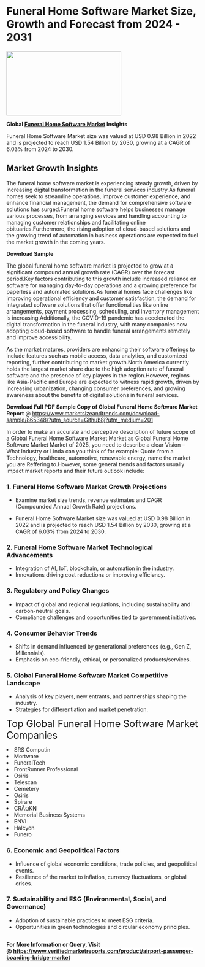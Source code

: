 <H1>Funeral Home Software Market Size, Growth and Forecast from 2024 - 2031</H1><img class="aligncenter size-medium wp-image-584254" src="https://thirdeyenews.in/wp-content/uploads/2024/09/Global-Market-Research-300x168.jpeg" alt="" width="300" height="168" /><p><strong>Global&nbsp;<a href="https://www.marketsizeandtrends.com/download-sample/865348/?utm_source=Github8j?utm_medium=201">Funeral Home Software Market</a> Insights</strong></p><p>Funeral Home Software Market size was valued at USD 0.98 Billion in 2022 and is projected to reach USD 1.54 Billion by 2030, growing at a CAGR of 6.03% from 2024 to 2030.</p><p><h2>Market Growth Insights</h2> <p>The funeral home software market is experiencing steady growth, driven by increasing digital transformation in the funeral services industry.As funeral homes seek to streamline operations, improve customer experience, and enhance financial management, the demand for comprehensive software solutions has surged.Funeral home software helps businesses manage various processes, from arranging services and handling accounting to managing customer relationships and facilitating online obituaries.Furthermore, the rising adoption of cloud-based solutions and the growing trend of automation in business operations are expected to fuel the market growth in the coming years.</p> <p><strong>Download Sample</strong></p> <p>The global funeral home software market is projected to grow at a significant compound annual growth rate (CAGR) over the forecast period.Key factors contributing to this growth include increased reliance on software for managing day-to-day operations and a growing preference for paperless and automated solutions.As funeral homes face challenges like improving operational efficiency and customer satisfaction, the demand for integrated software solutions that offer functionalities like online arrangements, payment processing, scheduling, and inventory management is increasing.Additionally, the COVID-19 pandemic has accelerated the digital transformation in the funeral industry, with many companies now adopting cloud-based software to handle funeral arrangements remotely and improve accessibility.</p> <p>As the market matures, providers are enhancing their software offerings to include features such as mobile access, data analytics, and customized reporting, further contributing to market growth.North America currently holds the largest market share due to the high adoption rate of funeral software and the presence of key players in the region.However, regions like Asia-Pacific and Europe are expected to witness rapid growth, driven by increasing urbanization, changing consumer preferences, and growing awareness about the benefits of digital solutions in funeral services.</p> <p><span class=""><strong>Download Full PDF Sample Copy of Global Funeral Home Software Market Report</strong> @ <a href="https://www.marketsizeandtrends.com/download-sample/865348/?utm_source=Github8j?utm_medium=201" target="_blank">https://www.marketsizeandtrends.com/download-sample/865348/?utm_source=Github8j?utm_medium=201</a></span></p><p>In order to make an accurate and perceptive description of future scope of a Global&nbsp;Funeral Home Software Market Market as Global&nbsp;Funeral Home Software Market Market of 2025, you need to describe a clear Vision &ndash; What Industry or Linda can you think of for example: Quote from a Technology, healthcare, automotive, renewable energy, name the market you are Reffering to.However, some general trends and factors usually impact market reports and their future outlook include:</p><h3>1.&nbsp;<strong>Funeral Home Software Market Growth Projections</strong></h3><ul><li>Examine market size trends, revenue estimates and CAGR (Compounded Annual Growth Rate) projections.</li><li><p>Funeral Home Software Market size was valued at USD 0.98 Billion in 2022 and is projected to reach USD 1.54 Billion by 2030, growing at a CAGR of 6.03% from 2024 to 2030.</p></li></ul><h3>2.&nbsp;<strong>Funeral Home Software Market Technological Advancements</strong></h3><ul><li>Integration of AI, IoT, blockchain, or automation in the industry.</li><li>Innovations driving cost reductions or improving efficiency.</li></ul><h3>3.&nbsp;<strong>Regulatory and Policy Changes</strong></h3><ul><li>Impact of global and regional regulations, including sustainability and carbon-neutral goals.</li><li>Compliance challenges and opportunities tied to government initiatives.</li></ul><h3>4.&nbsp;<strong>Consumer Behavior Trends</strong></h3><ul><li>Shifts in demand influenced by generational preferences (e.g., Gen Z, Millennials).</li><li>Emphasis on eco-friendly, ethical, or personalized products/services.</li></ul><h3>5.&nbsp;<strong>Global Funeral Home Software Market Competitive Landscape</strong></h3><ul><li>Analysis of key players, new entrants, and partnerships shaping the industry.</li><li>Strategies for differentiation and market penetration.</li></ul><p data-pm-slice="1 1 []"><span style="color: inherit; font-family: inherit; font-size: 25px;">Top Global Funeral Home Software Market Companies</span></p><div class="" data-test-id=""><p><li>SRS Computin</li><li> Mortware</li><li> FuneralTech</li><li> FrontRunner Professional</li><li> Osiris</li><li> Telescan</li><li> Cemetery</li><li> Osiris</li><li> Spirare</li><li> CRÃ¤KN</li><li> Memorial Business Systems</li><li> ENVI</li><li> Halcyon</li><li> Funero</li></p></div><h3>6.&nbsp;<strong>Economic and Geopolitical Factors</strong></h3><ul><li>Influence of global economic conditions, trade policies, and geopolitical events.</li><li>Resilience of the market to inflation, currency fluctuations, or global crises.</li></ul><h3>7.&nbsp;<strong>Sustainability and ESG (Environmental, Social, and Governance)</strong></h3><ul><li>Adoption of sustainable practices to meet ESG criteria.</li><li>Opportunities in green technologies and circular economy principles.</li></ul><h2><strong style="font-size: 14px;">For More Information or Query, Visit @&nbsp;</strong><a style="background-color: #ffffff; font-size: 14px;" href="https://www.marketsizeandtrends.com/report/funeral-home-software-market/" target="_blank">https://www.verifiedmarketreports.com/product/airport-passenger-boarding-bridge-market</a></h2>